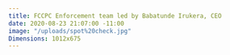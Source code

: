 ```yaml
---
title: FCCPC Enforcement team led by Babatunde Irukera, CEO
date: 2020-08-23 21:07:00 -11:00
image: "/uploads/spot%20check.jpg"
Dimensions: 1012x675
---
```


